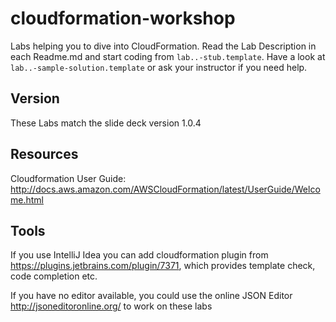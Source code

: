 # cloudformation-workshop

Labs helping you to dive into CloudFormation. Read the Lab Description in each Readme.md and 
start coding from ``lab..-stub.template``. 
Have a look at ``lab..-sample-solution.template`` or ask your instructor if you need help.

## Version
These Labs match the slide deck version 1.0.4

## Resources
Cloudformation User Guide: http://docs.aws.amazon.com/AWSCloudFormation/latest/UserGuide/Welcome.html

## Tools
If you use IntelliJ Idea you can add cloudformation plugin from https://plugins.jetbrains.com/plugin/7371, 
which provides template check, code completion etc.

If you have no editor available, you could use the online JSON Editor http://jsoneditoronline.org/ to work on these labs